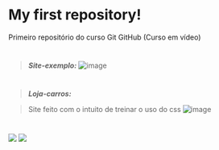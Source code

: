 # My first repository!
 Primeiro repositório do curso Git GitHub (Curso em vídeo)
 #
  >__*Site-exemplo:*__
![image](https://user-images.githubusercontent.com/92181116/138372203-29423ce2-73ac-4048-900f-d89dbaa07676.png)
#
 >__*Loja-carros:*__
 
 >Site feito com o intuito de treinar o uso do css
 ![image](https://user-images.githubusercontent.com/92181116/138372131-f9c16bd7-6f67-4130-9448-059dc5668bbe.png)
#

<a href="https://github.com/Patricia-Bandeira" target="_blank"><img src="https://img.shields.io/badge/GitHub-100000?style=for-the-badge&logo=github&logoColor=white" target="_blank"></a> 
<a href = "mailto:patriciabandeira.2611@gmail.com"><img src="https://img.shields.io/badge/-Gmail-%23333?style=for-the-badge&logo=gmail&logoColor=white" target="_blank"></a>

